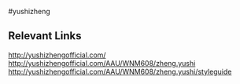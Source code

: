 #yushizheng

## Relevant Links
http://yushizhengofficial.com/
http://yushizhengofficial.com/AAU/WNM608/zheng.yushi
http://yushizhengofficial.com/AAU/WNM608/zheng.yushi/styleguide